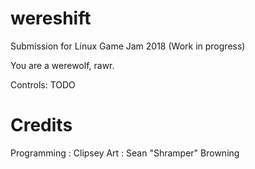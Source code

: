 # wereshift
Submission for Linux Game Jam 2018 (Work in progress)

You are a werewolf, rawr.

Controls:
TODO

# Credits
Programming : Clipsey
Art : Sean "Shramper" Browning